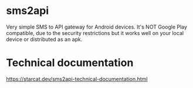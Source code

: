 # sms2api
Very simple SMS to API gateway for Android devices. It's NOT Google Play compatible, due to the security restrictions but it works well on your local device or distributed as an apk.

# Technical documentation
https://starcat.dev/sms2api-technical-documentation.html
